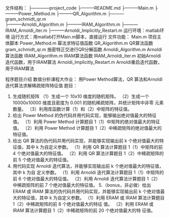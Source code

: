 <!--
 * @Author: ZJUHuangXM hxm15726861286@gmail.com
 * @Date: 2023-11-18 22:06:26
 * @LastEditors: ZJUHuangXM hxm15726861286@gmail.com
 * @LastEditTime: 2023-11-06 22:08:01
 * @FilePath: \project_code\readme.md
-->
⽂件结构： 
    ├————project_code 
        ├———README.md 
        ├———Main.m
        ├———Power_Method.m
        ├———QR_Algorithm.m
        ├———gram_schmidt_qr.m        
        ├———Arnoldi_Algorithm.m
        ├———IRAM_Algorithm.m
        ├———IRAM_Arnoldi_iter.m
        ├———Arnoldi_Implicitly_Restart.m
运行环境：matlab环境
运行方式：用matlab打开Main.m脚本，直接运行
文件功能：
Main.m                          项目主体脚本
Power_Method.m                  幂法求特征值函数
QR_Algorithm.m                  QR算法函数
gram_schmidt_qr.m               施密特正交进行QR分解函数
Arnoldi_Algorithm.m             Arnoldi算法函数
IRAM_Algorithm.m                IRAM算法函数
IRAM_Arnoldi_iter.m             初始Arnoldi迭代函数，用于IRAM算法
Arnoldi_Implicitly_Restart.m    Arnoldi重启迭代函数，用于IRAM算法


程序题目介绍
数值分析课程大作业：
用Power Method算法，QR 算法和Arnoldi 迭代算法求解稀疏矩阵特征值
题⽬： 
1. ⽣成随机矩阵 
 （1）⽣成⼀个 10x10 维度的随机矩阵。 
（2）⽣成⼀个 10000x10000 维度且密度为 0.001 的随机稀疏矩阵，并统计矩阵中⾮零
元素数量。 
（3）利⽤库函数计算（1）和（2）中矩阵的特征值。 
2. 给出 Power Method 的伪代码并⽤代码实现，能够输出绝对值最⼤的特征值。 
 （1）利⽤ Power Method 计算题⽬ 1（1）中矩阵的绝对值最⼤的特征值。 
 （2）利⽤ Power Method 计算题⽬ 1（2）中稀疏矩阵的绝对值最⼤的特征值。 
3. 给出 QR 算法的伪代码并⽤代码实现，并能够实现输出前 k 个绝对值最⼤的特征值，其中
k 为⾃定义参数。 
（1）利⽤ QR 算法计算题⽬ 1（1）中矩阵的前 4 个绝对值最⼤的特征值。 
 （2）利⽤ QR 算法计算题⽬ 1（2）中稀疏矩阵的前 5 个绝对值最⼤的特征值。 
4. ⽤代码实现 Arnoldi 迭代算法，并能够实现输出前 k 个绝对值最⼤的特征值，其中 k 为⾃
定义参数。 
（1）利⽤ Arnoldi 迭代算法计算题⽬ 1（1）中矩阵的前 6 个绝对值最⼤的特征值。 
 （2）利⽤ Arnoldi 迭代算法计算题⽬ 1（2）中稀疏矩阵的前 7 个绝对值最⼤的特征值。 
5.（bonus，⾮必做）给出 ERAM 或 IRAM 算法的伪代码并⽤代码实现，并能够实现输出前
k 个绝对值最⼤的特征值，其中 k 为⾃定义参数。 
（1）利⽤ ERAM 或 IRAM 算法计算题⽬ 1（2）中稀疏矩阵的前 8 个绝对值最⼤的特征
值。 
（2）利⽤ ERAM 或 IRAM 算法计算题⽬ 1（2）中稀疏矩阵的前 20 个绝对值最⼤的特
征值。

